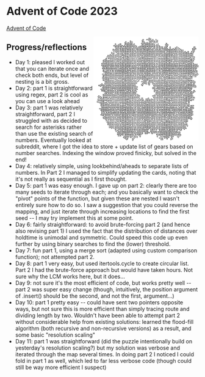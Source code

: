 # Advent of Code 2023

[Advent of Code](https://adventofcode.com/)

<img src="day10_pipe.png" alt="day 10 pipework map" width="275" align="right"/>

## Progress/reflections

- Day 1: pleased I worked out that you can iterate once and check both ends, but level of nesting is a bit gross.
- Day 2: part 1 is straightforward using regex, part 2 is cool as you can use a look ahead
- Day 3: part 1 was relatively straightforward, part 2 I struggled with as decided to search for asterisks rather than use the existing search of numbers. Eventually looked at subreddit, where I got the idea to store + update list of gears based on number searches. Indexing the window proved finicky, but solved in the end!
- Day 4: relatively simple, using lookbehind/aheads to separate lists of numbers. In Part 2 I managed to simplify updating the cards, noting that it's not really as sequential as I first thought.
- Day 5: part 1 was easy enough. I gave up on part 2: clearly there are too many seeds to iterate through each; and you basically want to check the "pivot" points of the function, but given these are nested I wasn't entirely sure how to do so. I saw a suggestion that you could reverse the mapping, and just iterate through increasing locations to find the first seed -- I may try implement this at some point.
- Day 6: fairly straightforward: to avoid brute-forcing part 2 (and hence also revising part 1) I used the fact that the distribution of distances over holdtime is unimodal and symmetric. Could speed this code up even further by using binary searches to find the (lower) threshold.
- Day 7: fun part 1, using a merge sort (adapted using custom comparison function); not attempted part 2.
- Day 8: part 1 very easy, but used itertools.cycle to create circular list. Part 2 I had the brute-force approach but would have taken hours. Not sure why the LCM works here, but it does...
- Day 9: not sure it's the most efficient of code, but works pretty well -- part 2 was super easy change (though, intuitively, the position argument of .insert() should be the second, and not the first, argument...)
- Day 10: part 1 pretty easy -- could have sent two pointers opposite ways, but not sure this is more efficient than simply tracing route and dividing length by two. Wouldn't have been able to attempt part 2 without considerable help from existing solutions: learned the flood-fill algorithm (both recursive and non-recursive versions) as a result, and some basic "resolution scaling"
- Day 11: part 1 was straightforward (did the puzzle intentionally build on yesterday's resolution scaling?) but my solution was verbose and iterated through the map several times. In doing part 2 I noticed I could fold in part 1 as well, which led to far less verbose code (though could still be way more efficient I suspect)
